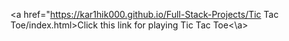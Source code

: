 <a href="https://kar1hik000.github.io/Full-Stack-Projects/Tic Tac Toe/index.html>Click this link for playing Tic Tac Toe<\a>
